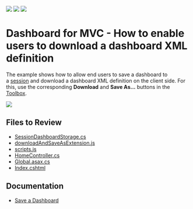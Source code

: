 <!-- default badges list -->
![](https://img.shields.io/endpoint?url=https://codecentral.devexpress.com/api/v1/VersionRange/128579069/21.2.1%2B)
[![](https://img.shields.io/badge/Open_in_DevExpress_Support_Center-FF7200?style=flat-square&logo=DevExpress&logoColor=white)](https://supportcenter.devexpress.com/ticket/details/T585658)
[![](https://img.shields.io/badge/📖_How_to_use_DevExpress_Examples-e9f6fc?style=flat-square)](https://docs.devexpress.com/GeneralInformation/403183)
<!-- default badges end -->
# Dashboard for MVC - How to enable users to download a dashboard XML definition

The example shows how to allow end users to save a dashboard to a [session](https://docs.microsoft.com/en-us/dotnet/api/system.web.sessionstate.httpsessionstate) and download a dashboard XML definition on the client side. For this, use the corresponding **Download** and **Save As...** buttons in the [Toolbox](https://docs.devexpress.com/Dashboard/117442/web-dashboard/ui-elements/toolbox).

![](web-dashboard.png)

## Files to Review

* [SessionDashboardStorage.cs](./CS/App_Code/SessionDashboardStorage.cs)
* [downloadAndSaveAsExtension.js](./CS/Content/downloadAndSaveAsExtension.js) 
* [scripts.js](./CS/Content/scripts.js)
* [HomeController.cs](./CS/Controllers/HomeController.cs)
* [Global.asax.cs](./CS/Global.asax.cs)
* [Index.cshtml](./CS/Views/Home/Index.cshtml)

## Documentation

* [Save a Dashboard](https://docs.devexpress.com/Dashboard/116992/web-dashboard/create-dashboards-on-the-web/save-a-dashboard)
